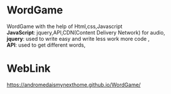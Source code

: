 # WordGame
 WordGame with the help of Html,css,Javascript<br>
 <b>JavaScript</b>: jquery,API,CDN(Content Delivery Network) for audio,<br>
 <b>jquery</b>: used to write easy and write less work more code ,<br>
 <b>API</b>: used to get different words,<br>
# WebLink
 https://andromedaismynexthome.github.io/WordGame/
